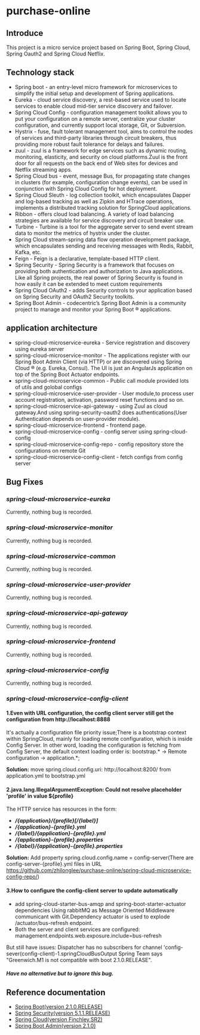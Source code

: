 # purchase-online

## Introduce
This project is a micro service project based on Spring Boot, Spring Cloud, Spring Oauth2 and Spring Cloud Netflix.

## Technology stack

* Spring boot - an entry-level micro framework for microservices to simplify the initial setup and development of Spring applications.
* Eureka - cloud service discovery, a rest-based service used to locate services to enable cloud mid-tier service discovery and failover.
* Spring Cloud Config - configuration management toolkit allows you to put your configuration on a remote server, centralize your cluster configuration, and currently support local storage, Git, or Subversion.
* Hystrix - fuse, fault tolerant management tool, aims to control the nodes of services and third-party libraries through circuit breakers, thus providing more robust fault tolerance for delays and failures.
* zuul - zuul is a framework for edge services such as dynamic routing, monitoring, elasticity, and security on cloud platforms.Zuul is the front door for all requests on the back end of Web sites for devices and Netflix streaming apps.
* Spring Cloud bus - event, message Bus, for propagating state changes in clusters (for example, configuration change events), can be used in conjunction with Spring Cloud Config for hot deployment.
* Spring Cloud Sleuth - log collection toolkit, which encapsulates Dapper and log-based tracking as well as Zipkin and HTrace operations, implements a distributed tracking solution for SpringCloud applications.
* Ribbon - offers cloud load balancing. A variety of load balancing strategies are available for service discovery and circuit breaker use.
* Turbine - Turbine is a tool for the aggregate server to send event stream data to monitor the metrics of hystrix under the cluster.
* Spring Cloud stream-spring data flow operation development package, which encapsulates sending and receiving messages with Redis, Rabbit, Kafka, etc.
* Feign - Feign is a declarative, template-based HTTP client.
* Spring Security - Spring Security is a framework that focuses on providing both authentication and authorization to Java applications. Like all Spring projects, the real power of Spring Security is found in how easily it can be extended to meet custom requirements
* Spring Cloud OAuth2 - adds Security controls to your application based on Spring Security and OAuth2 Security toolkits.
* Spring Boot Admin - codecentric’s Spring Boot Admin is a community project to manage and monitor your Spring Boot ® applications. 

## application architecture

* spring-cloud-microservice-eureka - Service registration and discovery using eureka server
* spring-cloud-microservice-monitor -  The applications register with our Spring Boot Admin Client (via HTTP) or are discovered using Spring Cloud ® (e.g. Eureka, Consul). The UI is just an AngularJs application on top of the Spring Boot Actuator endpoints.
* spring-cloud-microservice-common - Public call module provided lots of utils and golobal configs 
* spring-cloud-microservice-user-provider - User module,to process user account registration, activation, password reset functions and so on.
* spring-cloud-microservice-api-gateway - using Zuul as cloud gateway.And using spring-security-oauth2 does authentications(User Authentication depends on user-provider module).
* spring-cloud-microservice-frontend - frontend page.
* spring-cloud-microservice-config - config server using spring-cloud-config
* spring-cloud-microservice-config-repo - config repository store the configurations on remote Git 
* spring-cloud-microservice-config-client - fetch configs from config server
## Bug Fixes
### _spring-cloud-microservice-eureka_
Currently, nothing bug is recorded.
### _spring-cloud-microservice-monitor_
Currently, nothing bug is recorded.
### _spring-cloud-microservice-common_ 
Currently, nothing bug is recorded.
### _spring-cloud-microservice-user-provider_
Currently, nothing bug is recorded.
### _spring-cloud-microservice-api-gateway_
Currently, nothing bug is recorded.
### _spring-cloud-microservice-frontend_
Currently, nothing bug is recorded.
### _spring-cloud-microservice-config_ 
Currently, nothing bug is recorded.
### _spring-cloud-microservice-config-client_
#### **1.Even with URL configuration, the config client server still get the configuration from http://localhost:8888**
It's actually a configuration file priority issue;There is a bootstrap context within SpringCloud, mainly for loading remote configuration, which is inside Config Server.
In other word, loading the configuration is fetching from Config Server, the default context loading order is:  bootstrap.* -> Remote configuration -> application.*;

**Solution:**  move spring.cloud.config.uri: http://localhost:8200/ from application.yml to bootstrap.yml

#### **2.java.lang.IllegalArgumentException: Could not resolve placeholder 'profile' in value ${profile}**
The HTTP service has resources in the form:
* **_/{application}/{profile}[/{label}]_**
* **_/{application}-{profile}.yml_**
* **_/{label}/{application}-{profile}.yml_**
* **_/{application}-{profile}.properties_**
* **_/{label}/{application}-{profile}.properties_**

**Solution:**  Add property spring.cloud.config.name = config-server(There are config-server-{profile}.yml files in URL https://github.com/zhilonglee/purchase-online/spring-cloud-microservice-config-repo/)

#### **3.How to configure the config-client server to update automatically**
* add spring-cloud-starter-bus-amqp and spring-boot-starter-actuator dependencies
Using rabbitMQ as Message Oriented Middleware communicant with Git.Dependency actuator is used to explode /actuator/bus-refresh endpoint.
* Both the server and client services are configured:
management.endpoints.web.exposure.include=bus-refresh

But still have issues:
Dispatcher has no subscribers for channel 'config-sever(config-client)-1.springCloudBusOutput
Spring Team says "Greenwich.M1 is not compatible with boot 2.1.0.RELEASE".
##### **Have no alternative but to ignore this bug.**


## Reference documentation
* [Spring Boot(version 2.1.0.RELEASE)](https://docs.spring.io/spring-boot/docs/2.1.0.RELEASE/reference/htmlsingle/)
* [Spring Security(version 5.1.1.RELEASE)](https://docs.spring.io/spring-security/site/docs/5.1.1.RELEASE/reference/htmlsingle/)
* [Spring Cloud(version Finchley.SR2)](https://cloud.spring.io/spring-cloud-static/Finchley.SR2/)
* [Spring Boot Admin(version 2.1.0)](http://codecentric.github.io/spring-boot-admin/2.1.0/)